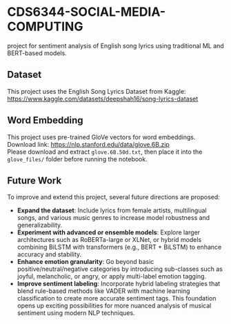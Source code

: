 # CDS6344-SOCIAL-MEDIA-COMPUTING
project for sentiment analysis of English song lyrics using traditional ML and BERT-based models.

## Dataset
This project uses the English Song Lyrics Dataset from Kaggle: https://www.kaggle.com/datasets/deepshah16/song-lyrics-dataset

## Word Embedding
This project uses pre-trained GloVe vectors for word embeddings.
Download link: https://nlp.stanford.edu/data/glove.6B.zip  
Please download and extract `glove.6B.50d.txt`, then place it into the `glove_files/` folder before running the notebook.

## Future Work
To improve and extend this project, several future directions are proposed:
- **Expand the dataset**: Include lyrics from female artists, multilingual songs, and various music genres to increase model robustness and generalizability.
- **Experiment with advanced or ensemble models**: Explore larger architectures such as RoBERTa-large or XLNet, or hybrid models combining BiLSTM with transformers (e.g., BERT + BiLSTM) to enhance accuracy and stability.
- **Enhance emotion granularity**: Go beyond basic positive/neutral/negative categories by introducing sub-classes such as joyful, melancholic, or angry, or apply multi-label emotion tagging.
- **Improve sentiment labeling**: Incorporate hybrid labeling strategies that blend rule-based methods like VADER with machine learning classification to create more accurate sentiment tags.
This foundation opens up exciting possibilities for more nuanced analysis of musical sentiment using modern NLP techniques.
